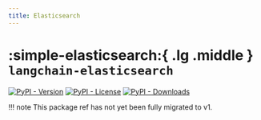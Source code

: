 ```yaml
---
title: Elasticsearch
---
```


# :simple-elasticsearch:{ .lg .middle } `langchain-elasticsearch`

[![PyPI - Version](https://img.shields.io/pypi/v/langchain-elasticsearch?label=%20)](https://pypi.org/project/langchain-elasticsearch/#history)
[![PyPI - License](https://img.shields.io/pypi/l/langchain-elasticsearch)](https://opensource.org/licenses/MIT)
[![PyPI - Downloads](https://img.shields.io/pepy/dt/langchain-elasticsearch)](https://pypistats.org/packages/langchain-elasticsearch)

!!! note
    This package ref has not yet been fully migrated to v1.
